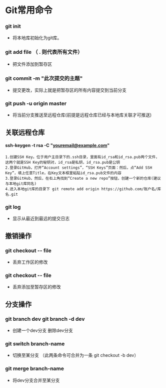 # Git常用命令

### git init
- 将本地库初始化为git库。

### git add file       （ . 则代表所有文件）
- 把文件添加到暂存区

### git commit -m "此次提交的主题"
- 提交更改，实际上就是把暂存区的所有内容提交到当前分支
### git push -u origin master
- 将当前分支推送至远程仓库(前提是远程仓库已经与本地库关联才可推送)

## 关联远程仓库
#### ssh-keygen -t rsa -C "youremail@example.com"
```text
1.创建SSH Key。位于用户主目录下的.ssh目录，里面有id_rsa和id_rsa.pub两个文件，这两个就是SSH Key的秘钥对，id_rsa是私钥，id_rsa.pub是公钥
2.登录GitHub，打开“Account settings”，“SSH Keys”页面：然后，点“Add SSH Key”，填上任意Title，在Key文本框里粘贴id_rsa.pub文件的内容
3.登录GitHub，然后，在右上角找到“Create a new repo”按钮，创建一个新的仓库(建议与本地git库同名)
4.进入本地git库的目录下 git remote add origin https://github.com/账户名/库名.git
```

### git log
- 显示从最近到最远的提交日志

## 撤销操作
### git checkout -- file
- 丢弃工作区的修改
### git checkout -- file
- 丢弃添加至暂存区的修改

## 分支操作
### git branch dev    git branch -d dev
- 创建一个dev分支         删除dev分支
### git switch branch-name
- 切换至某分支        （此两条命令可合并为一条 git checkout -b dev）
### git merge branch-name
- 将dev分支合并至某分支



